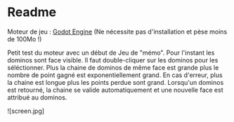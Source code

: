 # Readme

Moteur de jeu : [Godot Engine](https://godotengine.org/) (Ne nécessite pas d'installation et pèse moins de 100Mo !)

Petit test du moteur avec un début de Jeu de "mémo". Pour l'instant les dominos sont face visible.
Il faut double-cliquer sur les dominos pour les séléctionner.
Plus la chaine de dominos de même face est grande plus le nombre de point gagné est exponentiellement grand. En cas d'erreur, plus la chaine est longue plus les points perdue sont grand.
Lorsqu'un dominos est retourné, la chaine se valide automatiquement et une nouvelle face est attribué au dominos.

![screen.jpg]
